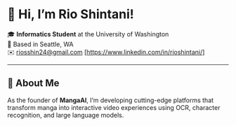 # 👋 Hi, I’m Rio Shintani!

🎓 **Informatics Student** at the University of Washington  
📍 Based in Seattle, WA  
✉️ riosshin24@gmail.com
[https://www.linkedin.com/in/rioshintani/]

---

## 🚀 About Me

As the founder of **MangaAI**, I’m developing cutting-edge platforms that transform manga into interactive video experiences using OCR, character recognition, and large language models.
